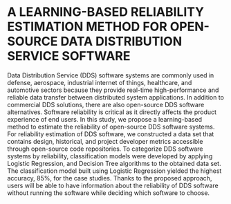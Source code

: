 # A LEARNING-BASED RELIABILITY ESTIMATION METHOD FOR OPEN-SOURCE DATA DISTRIBUTION SERVICE SOFTWARE

Data Distribution Service (DDS) software systems are commonly used in defense, aerospace, industrial internet of things, healthcare, and automotive sectors because they provide real-time high-performance and reliable data transfer between distributed system applications. In addition to commercial DDS solutions, there are also open-source DDS software alternatives. Software reliability is critical as it directly affects the product experience of end users. In this study, we propose a learning-based method to estimate the reliability of open-source DDS software systems. For reliability estimation of DDS software, we constructed a data set that contains design, historical, and project developer metrics accessible through open-source code repositories. To categorize DDS software systems by reliability, classification models were developed by applying Logistic Regression, and Decision Tree algorithms to the obtained data set. The classification model built using Logistic Regression yielded the highest accuracy, 85%, for the case studies. Thanks to the proposed approach, users will be able to have information about the reliability of DDS software without running the software while deciding which software to choose.
